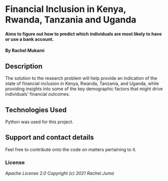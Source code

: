 # Financial Inclusion in Kenya, Rwanda, Tanzania and Uganda
#### Aims to figure out how to predict which individuals are most likely to have or use a bank account.
#### By **Rachel Mukami**
## Description
The solution to the research problem will help provide an indication of the state of financial inclusion in Kenya, Rwanda, Tanzania, and Uganda, while providing insights into some of the key demographic factors that might drive individuals’ financial outcomes.
## Technologies Used
Python was used for this project.
## Support and contact details
Feel free to contribute onto the code on matters pertaining to it.
### License
*Apache License 2.0 Copyright (c) 2021 Rachel Juma*